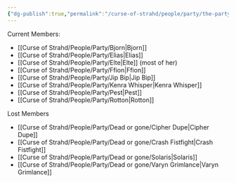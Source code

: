 ```yaml
---
{"dg-publish":true,"permalink":"/curse-of-strahd/people/party/the-party/"}
---
```


Current Members:
- [[Curse of Strahd/People/Party/Bjorn\|Bjorn]]
- [[Curse of Strahd/People/Party/Elias\|Elias]]
- [[Curse of Strahd/People/Party/Elte\|Elte]] (most of her)
- [[Curse of Strahd/People/Party/Ffion\|Ffion]]
- [[Curse of Strahd/People/Party/Jip Bip\|Jip Bip]]
- [[Curse of Strahd/People/Party/Kenra Whisper\|Kenra Whisper]]
- [[Curse of Strahd/People/Party/Pest\|Pest]]
- [[Curse of Strahd/People/Party/Rotton\|Rotton]]

Lost Members
- [[Curse of Strahd/People/Party/Dead or gone/Cipher Dupe\|Cipher Dupe]]
- [[Curse of Strahd/People/Party/Dead or gone/Crash Fistfight\|Crash Fistfight]]
- [[Curse of Strahd/People/Party/Dead or gone/Solaris\|Solaris]]
- [[Curse of Strahd/People/Party/Dead or gone/Varyn Grimlance\|Varyn Grimlance]]